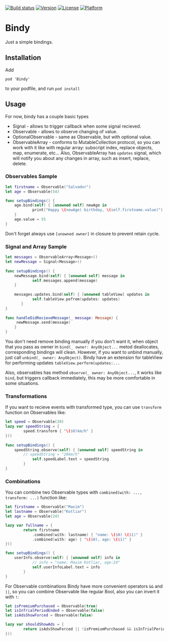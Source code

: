 [![Build status](https://img.shields.io/travis/MaximKotliar/Bindy/master.svg?style=flat-square)](https://travis-ci.org/MaximKotliar/Bindy)
[![Version](https://img.shields.io/cocoapods/v/Bindy.svg?style=flat-square)](http://cocoapods.org/pods/Bindy)
[![License](https://img.shields.io/cocoapods/l/Bindy.svg?style=flat-square)](http://cocoapods.org/pods/Bindy)
[![Platform](https://img.shields.io/cocoapods/p/Bindy.svg?style=flat-square)](http://cocoapods.org/pods/Bindy)

# Bindy
Just a simple bindings.

## Installation
Add

`pod 'Bindy'`

to your podfile, and run
`pod install`

## Usage
For now, bindy has a couple basic types

* Signal - allows to trigger callback when some signal recieved.
* Observable - allows to observe changing of value.
* OptionalObservable - same as Observable, but with optional value.
* ObservableArray - conforms to MutableCollection protocol, so you can work with it like with regular array: subscript index, replace objects, map, enumerate, etc... Also, ObservableArray has ```updates``` signal, which will notify you about any changes in array, such as insert, replace, delete.

### Observables Sample

```swift
let firstname = Observable("Salvador")
let age = Observable(54)

func setupBindings() {
	age.bind(self) { [unowned self] newAge in
            print("Happy \(newAge) birthday, \(self.firstname.value)")
	}
	age.value = 55
}
```

Don't forget always use `[unowned owner]` in closure to prevent retain cycle.

### Signal and Array Sample

```swift
let messages = ObservableArray<Message>()
let newMessage = Signal<Message>()
    
func setupBindings() {
    newMessage.bind(self) { [unowned self] message in
            self.messages.append(message)
	}
	
    messages.updates.bind(self) { [unowned tableView] updates in
    	    self.tableView.pefrom(updates: updates)     
       }
}
       
func handleDidRecieveMessage(_ message: Message) {
	 newMessage.send(message)      
    }
}
```

You don't need remove binding manually if you don't want it, when object that you pass as owner in ```bind(_ owner: AnyObject...``` metod deallocates, corresponding bindings will clean. However, if you want to unbind manually, just call ```unbind(_ owner: AnyObject)```.
Bindy have an extension for tableView for performing updates ```tableView.perform(updates:...```

Also, observables has method ```observe(_ owner: AnyObject...```, it works like `bind`, but triggers callback immediately, this may be more comfortable in some situations.

### Transformations

If you want to recieve events with transformed type, you can use ```transform``` function on Observables like: 

```swift
let speed = Observable(20)
lazy var speedString = {
        speed.transform { "\($0)km/h" }
}()
    
func setupBindings() {
	speedString.observe(self) { [unowned self] speedString in
	    // speedString = "20km/h"
            self.speedLabel.text = speedString
        }
}
```

### Combinations

You can combine two Observable types with ```combined(with: ..., transform: ...)``` function like: 

```swift
let firstname = Observable("Maxim")
let lastname = Observable("Kotliar")
let age = Observable(24)

lazy var fullname = {
        return firstname
            .combined(with: lastname) { "name: \($0) \($1)" }
            .combined(with: age) { "\($0), age: \($1)" }
}()

func setupBindings() {
	userInfo.observe(self) { [unowned self] info in
            // info = "name: Maxim Kotliar, age:24"
            self.userInfoLabel.text = info
        }
}
```

For Observable<Bool> combinations Bindy have more convenient operators ```&&``` and ```||```, so you can combine Observable<Bool> like regular Bool, also you can invert it with ```!```:
	
```swift
let isPremiumPurchased = Observable(true)
let isInTrialPeriodEnded = Observable(false)
let isAdsShowForced = Observable(false)

lazy var shouldShowAds = {
        return isAdsShowForced || !isPremiumPurchased && isInTrialPeriodEnded
}()
```
